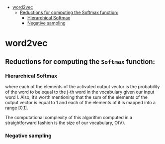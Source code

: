 <!--ts-->
   * [word2vec](#word2vec)
      * [Reductions for computing the Softmax function:](#reductions-for-computing-the-softmax-function)
         * [Hierarchical Softmax](#hierarchical-softmax)
         * [Negative sampling](#negative-sampling)

<!-- Added by: gil_diy, at: Fri 11 Mar 2022 10:21:47 IST -->

<!--te-->


# word2vec



## Reductions for computing the `Softmax` function:

### Hierarchical Softmax


where each of the elements of the activated output vector is the probability of the word to be equal to the j-th word in the vocabulary given our input word I. Also, it’s worth mentioning that the sum of the elements of the output vector is equal to 1 and each of the elements of it is mapped into a range [0,1].

The computational complexity of this algorithm computed in a straightforward fashion is the size of our vocabulary, O(V). 


### Negative sampling